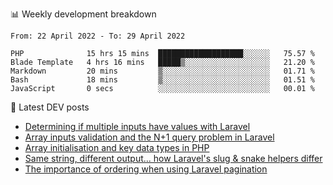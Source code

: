📊 Weekly development breakdown
<!--START_SECTION:waka-->

```text
From: 22 April 2022 - To: 29 April 2022

PHP              15 hrs 15 mins  ███████████████████░░░░░░   75.57 %
Blade Template   4 hrs 16 mins   █████▒░░░░░░░░░░░░░░░░░░░   21.20 %
Markdown         20 mins         ▒░░░░░░░░░░░░░░░░░░░░░░░░   01.71 %
Bash             18 mins         ▒░░░░░░░░░░░░░░░░░░░░░░░░   01.51 %
JavaScript       0 secs          ░░░░░░░░░░░░░░░░░░░░░░░░░   00.01 %
```

<!--END_SECTION:waka-->

📕 Latest DEV posts
<!-- BLOG-POST-LIST:START -->
- [Determining if multiple inputs have values with Laravel](https://dev.to/michaelvickersuk/determining-if-multiple-inputs-have-values-with-laravel-km6)
- [Array inputs validation and the N+1 query problem in Laravel](https://dev.to/michaelvickersuk/array-inputs-validation-and-the-n1-query-problem-in-laravel-2agb)
- [Array initialisation and key data types in PHP](https://dev.to/michaelvickersuk/array-initialisation-and-key-data-types-in-php-1e5b)
- [Same string, different output... how Laravel&#39;s slug &amp; snake helpers differ](https://dev.to/michaelvickersuk/same-string-different-output-how-laravels-slug-snake-helpers-differ-1ccj)
- [The importance of ordering when using Laravel pagination](https://dev.to/michaelvickersuk/the-importance-of-ordering-when-using-laravel-pagination-1e37)
<!-- BLOG-POST-LIST:END -->
